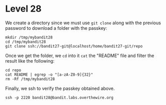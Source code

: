 # Level 28

We create a directory since we must use ```git clone``` along with the previous password to download a folder with the passkey:  

```
mkdir /tmp/mybandit28
cd /tmp/mybandit28
git clone ssh://bandit27-git@localhost/home/bandit27-git/repo
```  

Once we get the folder, we ```cd``` into it ```cat``` the "README" file and filter the result like the following:  

```
cd repo
cat README | egrep -o "[a-zA-Z0-9]{32}"
rm -Rf /tmp/mybandit28
```

Finally, we ssh to verify the passkey obtained above.

```ssh -p 2220 bandit28@bandit.labs.overthewire.org```
